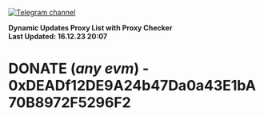 [![Telegram channel](https://img.shields.io/endpoint?url=https://runkit.io/damiankrawczyk/telegram-badge/branches/master?url=https://t.me/n4z4v0d)](https://t.me/n4z4v0d) 

**Dynamic Updates Proxy List with Proxy Checker**  
**Last Updated: 16.12.23 20:07**

# DONATE (_any evm_) - 0xDEADf12DE9A24b47Da0a43E1bA70B8972F5296F2
